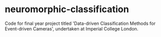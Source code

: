 # neuromorphic-classification
Code for final year project titled 'Data-driven Classification Methods for Event-driven Cameras', undertaken at Imperial College London.
